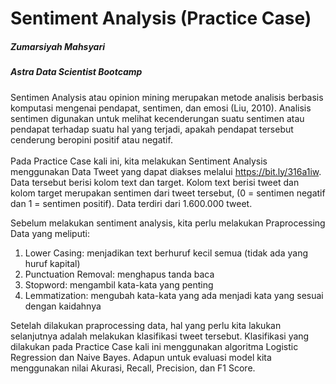 # Sentiment Analysis (Practice Case)





##### Zumarsiyah Mahsyari
##### Astra Data Scientist Bootcamp

Sentimen Analysis atau opinion mining merupakan metode analisis berbasis komputasi mengenai pendapat, sentimen, dan emosi (Liu, 2010). Analisis sentimen digunakan untuk melihat kecenderungan suatu sentimen atau pendapat terhadap suatu hal yang terjadi, apakah pendapat tersebut cenderung beropini positif atau negatif.
<br> <br>
Pada Practice Case kali ini, kita melakukan Sentiment Analysis menggunakan Data Tweet yang dapat diakses melalui https://bit.ly/316a1iw. Data tersebut berisi kolom text dan target. Kolom text berisi tweet dan kolom target merupakan sentimen dari tweet tersebut, (0 = sentimen negatif dan 1 = sentimen positif). Data terdiri dari 1.600.000 tweet.

Sebelum melakukan sentiment analysis, kita perlu melakukan Praprocessing Data yang meliputi:
1. Lower Casing: menjadikan text berhuruf kecil semua (tidak ada yang huruf kapital)
2. Punctuation Removal: menghapus tanda baca
3. Stopword: mengambil kata-kata yang penting
4. Lemmatization: mengubah kata-kata yang ada menjadi kata yang sesuai dengan kaidahnya

Setelah dilakukan praprocessing data, hal yang perlu kita lakukan selanjutnya adalah melakukan klasifikasi tweet tersebut. Klasifikasi yang dilakukan pada Practice Case kali ini menggunakan algoritma Logistic Regression dan Naive Bayes. Adapun untuk evaluasi model kita menggunakan nilai Akurasi, Recall, Precision, dan F1 Score.
